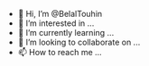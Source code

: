 - 👋 Hi, I’m @BelalTouhin
- 👀 I’m interested in ...
- 🌱 I’m currently learning ...
- 💞️ I’m looking to collaborate on ...
- 📫 How to reach me ...

<!---
BelalTouhin/BelalTouhin is a ✨ special ✨ repository because its `README.md` (this file) appears on your GitHub profile.
You can click the Preview link to take a look at your changes.
--->
